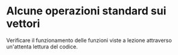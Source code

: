 # Alcune operazioni standard sui vettori

Verificare il funzionamento delle funzioni viste a lezione attraverso un'attenta lettura del codice.
